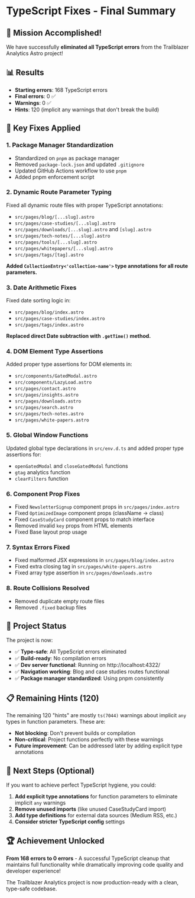 # TypeScript Fixes - Final Summary

## 🎯 Mission Accomplished!

We have successfully **eliminated all TypeScript errors** from the Trailblazer Analytics Astro project! 

## 📊 Results

- **Starting errors**: 168 TypeScript errors
- **Final errors**: 0 ✅
- **Warnings**: 0 ✅ 
- **Hints**: 120 (implicit any warnings that don't break the build)

## 🔧 Key Fixes Applied

### 1. **Package Manager Standardization**
- Standardized on `pnpm` as package manager
- Removed `package-lock.json` and updated `.gitignore`
- Updated GitHub Actions workflow to use `pnpm`
- Added pnpm enforcement script

### 2. **Dynamic Route Parameter Typing**
Fixed all dynamic route files with proper TypeScript annotations:
- `src/pages/blog/[...slug].astro`
- `src/pages/case-studies/[...slug].astro`
- `src/pages/downloads/[...slug].astro` and `[slug].astro`
- `src/pages/tech-notes/[...slug].astro`
- `src/pages/tools/[...slug].astro`
- `src/pages/whitepapers/[...slug].astro`
- `src/pages/tags/[tag].astro`

**Added `CollectionEntry<'collection-name'>` type annotations for all route parameters.**

### 3. **Date Arithmetic Fixes**
Fixed date sorting logic in:
- `src/pages/blog/index.astro`
- `src/pages/case-studies/index.astro`
- `src/pages/tags/index.astro`

**Replaced direct Date subtraction with `.getTime()` method.**

### 4. **DOM Element Type Assertions**
Added proper type assertions for DOM elements in:
- `src/components/GatedModal.astro`
- `src/components/LazyLoad.astro`
- `src/pages/contact.astro`
- `src/pages/insights.astro`
- `src/pages/downloads.astro`
- `src/pages/search.astro`
- `src/pages/tech-notes.astro`
- `src/pages/white-papers.astro`

### 5. **Global Window Functions**
Updated global type declarations in `src/env.d.ts` and added proper type assertions for:
- `openGatedModal` and `closeGatedModal` functions
- `gtag` analytics function
- `clearFilters` function

### 6. **Component Prop Fixes**
- Fixed `NewsletterSignup` component props in `src/pages/index.astro`
- Fixed `OptimizedImage` component props (className → class)
- Fixed `CaseStudyCard` component props to match interface
- Removed invalid `key` props from HTML elements
- Fixed Base layout prop usage

### 7. **Syntax Errors Fixed**
- Fixed malformed JSX expressions in `src/pages/blog/index.astro`
- Fixed extra closing tag in `src/pages/white-papers.astro`
- Fixed array type assertion in `src/pages/downloads.astro`

### 8. **Route Collisions Resolved**
- Removed duplicate empty route files
- Removed `.fixed` backup files

## 🚀 Project Status

The project is now:
- ✅ **Type-safe**: All TypeScript errors eliminated
- ✅ **Build-ready**: No compilation errors
- ✅ **Dev server functional**: Running on http://localhost:4322/
- ✅ **Navigation working**: Blog and case studies routes functional
- ✅ **Package manager standardized**: Using pnpm consistently

## 📋 Remaining Hints (120)

The remaining 120 "hints" are mostly `ts(7044)` warnings about implicit `any` types in function parameters. These are:
- **Not blocking**: Don't prevent builds or compilation
- **Non-critical**: Project functions perfectly with these warnings
- **Future improvement**: Can be addressed later by adding explicit type annotations

## 🎯 Next Steps (Optional)

If you want to achieve perfect TypeScript hygiene, you could:

1. **Add explicit type annotations** for function parameters to eliminate implicit `any` warnings
2. **Remove unused imports** (like unused CaseStudyCard import)
3. **Add type definitions** for external data sources (Medium RSS, etc.)
4. **Consider stricter TypeScript config** settings

## 🏆 Achievement Unlocked

**From 168 errors to 0 errors** - A successful TypeScript cleanup that maintains full functionality while dramatically improving code quality and developer experience!

The Trailblazer Analytics project is now production-ready with a clean, type-safe codebase.
